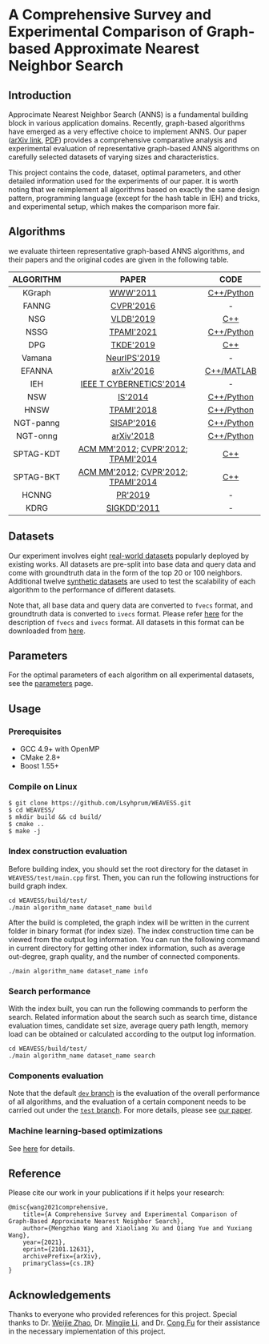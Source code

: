# A Comprehensive Survey and Experimental Comparison of Graph-based Approximate Nearest Neighbor Search

## Introduction

Approcimate Nearest Neighbor Search (ANNS) is a fundamental building block in various application domains. Recently, graph-based algorithms have emerged as a very effective choice to implement ANNS. Our paper ([arXiv link](https://arxiv.org/abs/2101.12631), [PDF](https://arxiv.org/pdf/2101.12631.pdf)) provides a comprehensive comparative analysis and experimental evaluation of representative graph-based ANNS algorithms on carefully selected datasets of varying sizes and characteristics.

This project contains the code, dataset, optimal parameters, and other detailed information used for the experiments of our paper. It is worth noting that we reimplement all algorithms based on exactly the same design pattern, programming language (except for the hash table in IEH) and tricks, and experimental setup, which makes the comparison more fair. 

## Algorithms

we evaluate thirteen representative graph-based ANNS algorithms, and their papers and the original codes are given in the following table.

|   ALGORITHM   |     PAPER     |   CODE   |
|:--------:|:------------:|:--------:|
|  KGraph  |  [WWW'2011](https://dl.acm.org/doi/abs/10.1145/1963405.1963487)  |  [C++/Python](https://github.com/aaalgo/kgraph)  |
|  FANNG   |  [CVPR'2016](https://www.cv-foundation.org/openaccess/content_cvpr_2016/html/Harwood_FANNG_Fast_Approximate_CVPR_2016_paper.html)  |   -   |
|  NSG        |    [VLDB'2019](http://www.vldb.org/pvldb/vol12/p461-fu.pdf)    | [C++](https://github.com/ZJULearning/nsg)      |
|  NSSG        |    [TPAMI'2021](https://ieeexplore.ieee.org/abstract/document/9383170)    |      [C++/Python](https://github.com/ZJULearning/ssg)      |
|  DPG        |    [TKDE'2019](https://ieeexplore.ieee.org/abstract/document/8681160)    | [C++](https://github.com/DBWangGroupUNSW/nns_benchmark/tree/master/algorithms/DPG) |
|  Vamana     |    [NeurIPS'2019](http://harsha-simhadri.org/pubs/DiskANN19.pdf)    |         -        |
|  EFANNA     |    [arXiv'2016](https://arxiv.org/abs/1609.07228)    | [C++/MATLAB](https://github.com/ZJULearning/ssg) |
|  IEH        |    [IEEE T CYBERNETICS'2014](https://ieeexplore.ieee.org/abstract/document/6734715/)    |        -      |
|  NSW        | [IS'2014](https://www.sciencedirect.com/science/article/abs/pii/S0306437913001300) | [C++/Python](https://github.com/kakao/n2) |
|  HNSW       | [TPAMI'2018](https://ieeexplore.ieee.org/abstract/document/8594636) | [C++/Python](https://github.com/kakao/n2) |
|  NGT-panng  | [SISAP'2016](https://link.springer.com/chapter/10.1007/978-3-319-46759-7_2) |         [C++/Python](https://github.com/yahoojapan/NGT)         |
|  NGT-onng  |    [arXiv'2018](https://arxiv.org/abs/1810.07355)    |         [C++/Python](https://github.com/yahoojapan/NGT)         |
|  SPTAG-KDT  |  [ACM MM'2012](https://dl.acm.org/doi/abs/10.1145/2393347.2393378); [CVPR'2012](https://ieeexplore.ieee.org/abstract/document/6247790); [TPAMI'2014](https://ieeexplore.ieee.org/abstract/document/6549106)  | [C++](https://github.com/microsoft/SPTAG) |
|  SPTAG-BKT  | [ACM MM'2012](https://dl.acm.org/doi/abs/10.1145/2393347.2393378); [CVPR'2012](https://ieeexplore.ieee.org/abstract/document/6247790); [TPAMI'2014](https://ieeexplore.ieee.org/abstract/document/6549106) | [C++](https://github.com/microsoft/SPTAG) |
|  HCNNG      |  [PR'2019](https://www.sciencedirect.com/science/article/abs/pii/S0031320319302730)  |-|
| KDRG | [SIGKDD'2011](https://dl.acm.org/doi/10.1145/2020408.2020576) |-|

## Datasets

Our experiment involves eight [real-world datasets](https://github.com/Lsyhprum/WEAVESS/tree/dev/dataset) popularly deployed by existing works. All datasets are pre-split into base data and query data and come with groundtruth data in the form of the top 20 or 100 neighbors. Additional twelve [synthetic datasets](https://github.com/Lsyhprum/WEAVESS/tree/dev/dataset) are used to test the scalability of each algorithm to the performance of different datasets.

Note that, all base data and query data are converted to `fvecs` format, and groundtruth data is converted to `ivecs` format. Please refer [here](http://yael.gforge.inria.fr/file_format.html) for the description of `fvecs` and `ivecs` format. All datasets in this format can be downloaded from [here](https://github.com/Lsyhprum/WEAVESS/tree/dev/dataset).

## Parameters

For the optimal parameters of each algorithm on all experimental datasets, see the [parameters](https://github.com/Lsyhprum/WEAVESS/tree/dev/parameters) page.

## Usage

### Prerequisites

* GCC 4.9+ with OpenMP
* CMake 2.8+
* Boost 1.55+

### Compile on Linux

```shell
$ git clone https://github.com/Lsyhprum/WEAVESS.git
$ cd WEAVESS/
$ mkdir build && cd build/
$ cmake ..
$ make -j
```

### Index construction evaluation

Before building index, you should set the root directory for the dataset in `WEAVESS/test/main.cpp` first. Then, you can run the following instructions for build graph index.

```shell
cd WEAVESS/build/test/
./main algorithm_name dataset_name build
```

After the build is completed, the graph index will be written in the current folder in binary format (for index size). The index construction time can be viewed from the output log information. You can run the following command in current directory for getting other index information, such as average out-degree, graph quality, and the number of connected components.

```shell
./main algorithm_name dataset_name info
```

### Search performance
With the index built, you can run the following commands to perform the search. Related information about the search such as search time, distance evaluation times, candidate set size, average query path length, memory load can be obtained or calculated according to the output log information.

```shell
cd WEAVESS/build/test/
./main algorithm_name dataset_name search
```

### Components evaluation

Note that the default [`dev` branch](https://github.com/Lsyhprum/WEAVESS/tree/dev) is the evaluation of the overall performance of all algorithms, and the evaluation of a certain component needs to be carried out under the [`test` branch](https://github.com/Lsyhprum/WEAVESS/tree/test). For more details, please see [our paper](https://arxiv.org/pdf/2101.12631.pdf). 

### Machine learning-based optimizations

See [here](https://github.com/Lsyhprum/WEAVESS/tree/dev/ml) for details.

## Reference

Please cite our work in your publications if it helps your research:

```
@misc{wang2021comprehensive,
    title={A Comprehensive Survey and Experimental Comparison of Graph-Based Approximate Nearest Neighbor Search},
    author={Mengzhao Wang and Xiaoliang Xu and Qiang Yue and Yuxiang Wang},
    year={2021},
    eprint={2101.12631},
    archivePrefix={arXiv},
    primaryClass={cs.IR}
}
```



## Acknowledgements

Thanks to everyone who provided references for this project. Special thanks to Dr. [Weijie Zhao](https://scholar.google.com/citations?user=c-gzOhwAAAAJ&hl=zh-CN&oi=sra), Dr. [Mingjie Li](https://scholar.google.com/citations?user=MoLSu5cAAAAJ&hl=zh-CN&oi=sra), and Dr. [Cong Fu](https://scholar.google.com/citations?user=Gvp9ErEAAAAJ&hl=zh-CN&oi=sra) for their assistance in the necessary implementation of this project.